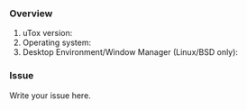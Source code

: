 ### Overview

1. uTox version:
2. Operating system:
3. Desktop Environment/Window Manager (Linux/BSD only):

### Issue

Write your issue here.
